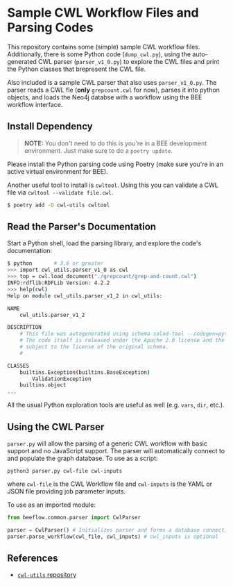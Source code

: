 # Sample CWL Workflow Files and Parsing Codes

This repository contains some (simple) sample CWL workflow
files. Additionally, there is some Python code (`dump_cwl.py`), using
the auto-generated CWL parser (`parser_v1_0.py`) to explore the CWL
files and print the Python classes that brepresent the CWL file.

Also included is a sample CWL parser that also uses
`parser_v1_0.py`. The parser reads a CWL fle (**only** `grepcount.cwl`
for now), parses it into python objects, and loads the Neo4j databse
with a workflow using the BEE workflow interface.

## Install Dependency

> **NOTE:** You don't need to do this is you're in a BEE development
> environment. Just make sure to do a `poetry update`.

Please install the Python parsing code using Poetry (make sure you're in an
active virtual environment for BEE).

Another useful tool to install is `cwltool`. Using this you can
validate a CWL file via `cwltool --validate file.cwl`.

```sh
$ poetry add -D cwl-utils cwltool
```

## Read the Parser's Documentation

Start a Python shell, load the parsing library, and explore the code's
documentation:

```sh
$ python       # 3.6 or greater
>>> import cwl_utils.parser_v1_0 as cwl
>>> top = cwl.load_document("./grepcount/grep-and-count.cwl")
INFO:rdflib:RDFLib Version: 4.2.2
>>> help(cwl)
Help on module cwl_utils.parser_v1_2 in cwl_utils:

NAME
    cwl_utils.parser_v1_2

DESCRIPTION
    # This file was autogenerated using schema-salad-tool --codegen=python
    # The code itself is released under the Apache 2.0 license and the help text is
    # subject to the license of the original schema.
    #

CLASSES
    builtins.Exception(builtins.BaseException)
        ValidationException
    builtins.object
...
```

All the usual Python exploration tools are useful as well (e.g. `vars`, `dir`,
etc.).

## Using the CWL Parser

`parser.py` will allow the parsing of a generic CWL workflow with basic support and no JavaScript
support. The parser will automatically connect to and populate the graph database.
To use as a script:

`python3 parser.py cwl-file cwl-inputs`

where `cwl-file` is the CWL Workflow file and `cwl-inputs` is the YAML or JSON file providing
job parameter inputs.

To use as an imported module:

```py
from beeflow.common.parser import CwlParser

parser = CwlParser() # Initializes parser and forms a database connection
parser.parse_workflow(cwl_file, cwl_inputs) # cwl_inputs is optional
```

## References

- [`cwl-utils` repository](https://github.com/common-workflow-language/cwl-utils)

